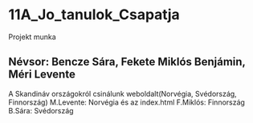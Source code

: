 # 11A_Jo_tanulok_Csapatja
Projekt munka
## Névsor: Bencze Sára, Fekete Miklós Benjámin, Méri Levente
A Skandináv országokról csinálunk weboldalt(Norvégia, Svédország, Finnország)
M.Levente: Norvégia és az index.html
F.Miklós: Finnország
B.Sára: Svédország
